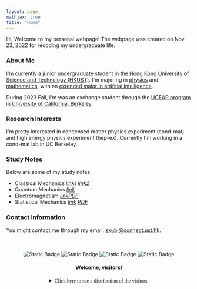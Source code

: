 ```yaml
---
layout: page
mathjax: true
title: "Home"
---
```


Hi, Welcome to my personal webpage! The webpage was created on Nov 23, 2022 for recoding my undergraduate life.  

### About Me
I'm currently a junior undergraduate student in [the Hong Kong University of Science and Technology (HKUST)](https://hkust.edu.hk). I'm majoring in [physics](https://physics.ust.hk/) and [mathematics](https://www.math.hkust.edu.hk/), with an [extended major in artifitial intelligence](https://join.hkust.edu.hk/our-programs/extended-major-ai).

During 2023 Fall, I'm was an exchange student through the [UCEAP program](https://reciprocity.uceap.universityofcalifornia.edu/) in [University of California, Berkeley](https://www.berkeley.edu/).  

### Research Interests
I'm pretty interested in condensed matter physics experiment (cond-mat) and high energy physics experiment (hep-ex). Currently I'm working in a cond-mat lab in UC Berkeley. 

### Study Notes
Below are some of my study notes:
* Classical Mechanics [*link1*](https://sxubi.github.io/CM-midterm/) [*link2*](https://sxubi.github.io/CM-final/)
* Quantum Mechanics [*link*](https://sxubi.github.io/QM/)
* Electromagnetism [*link*](https://sxubi.github.io/EM1/)[*PDF*](https://sxubi.github.io/photos/PHYSICS110.pdf)
* Statistical Mechanics [*link*](https://sxubi.github.io/SM/) [*PDF*](https://sxubi.github.io/photos/PHYSICS112.pdf)

### Contact Information
You might contact me through my email: <sxubi@connect.ust.hk>.

<br />
<br />
<center><img alt="Static Badge" src="https://img.shields.io/badge/Created-2022%2F11%2F23-seagreen">
 <img alt="Static Badge" src="https://img.shields.io/badge/Last_Updated-2023%2F10%2F31-seagreen">
<img alt="Static Badge" src="https://img.shields.io/badge/HKUST-Physics_%26_Mathematics-yellow"> <img alt="Static Badge" src="https://img.shields.io/badge/UC_Berkeley-Exchange-blue"> 
</center>

#### <center>Welcome, visitors!</center>
<center><details><summary><font face = Avenir>Click here to see a distribution of the visitors.</font></summary>
<script type='text/javascript' id='clustrmaps' src='//cdn.clustrmaps.com/map_v2.js?cl=d4d4d4&w=301&t=m&d=-wIi8lRWum9T5wlMdFcNQgLl1ISyBlWlxtmNUJHtlZY&co=ffffff&cmo=0f4d92&cmn=0f4d92&ct=000000'></script>   
</details></center>

